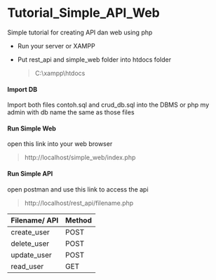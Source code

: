 # Tutorial_Simple_API_Web
Simple tutorial for creating API dan web using php

- Run your server or XAMPP

- Put rest_api and simple_web folder into htdocs folder

  > C:\xampp\htdocs

#### Import DB

Import both files contoh.sql and crud_db.sql into the DBMS or php my admin with db name the same as those files

#### Run Simple Web

open this link into your web browser

> http://localhost/simple_web/index.php

#### Run Simple  API

open postman and use this link to access the api

> http://localhost/rest_api/filename.php

| Filename/ API | Method |
| ------------- | ------ |
| create_user   | POST   |
| delete_user   | POST   |
| update_user   | POST   |
| read_user     | GET    |



